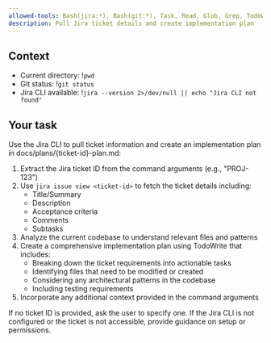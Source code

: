 ```yaml
---
allowed-tools: Bash(jira:*), Bash(git:*), Task, Read, Glob, Grep, TodoWrite
description: Pull Jira ticket details and create implementation plan
---
```


## Context

- Current directory: !`pwd`
- Git status: !`git status`
- Jira CLI available: !`jira --version 2>/dev/null || echo "Jira CLI not found"`

## Your task

Use the Jira CLI to pull ticket information and create an implementation plan in
docs/plans/{ticket-id}-plan.md:

1. Extract the Jira ticket ID from the command arguments (e.g., "PROJ-123")
2. Use `jira issue view <ticket-id>` to fetch the ticket details including:
   - Title/Summary
   - Description
   - Acceptance criteria
   - Comments
   - Subtasks
3. Analyze the current codebase to understand relevant files and patterns
4. Create a comprehensive implementation plan using TodoWrite that includes:
   - Breaking down the ticket requirements into actionable tasks
   - Identifying files that need to be modified or created
   - Considering any architectural patterns in the codebase
   - Including testing requirements
5. Incorporate any additional context provided in the command arguments

If no ticket ID is provided, ask the user to specify one. If the Jira CLI is not
configured or the ticket is not accessible, provide guidance on setup or
permissions.
